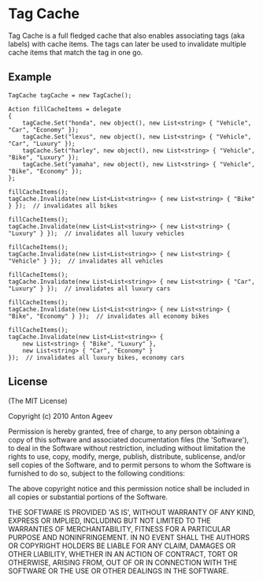 Tag Cache
=========

Tag Cache is a full fledged cache that also enables associating tags (aka labels) 
with cache items. The tags can later be used to invalidate multiple cache items 
that match the tag in one go.

Example
-------

    TagCache tagCache = new TagCache();
    
    Action fillCacheItems = delegate
    {
        tagCache.Set("honda", new object(), new List<string> { "Vehicle", "Car", "Economy" });
        tagCache.Set("lexus", new object(), new List<string> { "Vehicle", "Car", "Luxury" });
        tagCache.Set("harley", new object(), new List<string> { "Vehicle", "Bike", "Luxury" });
        tagCache.Set("yamaha", new object(), new List<string> { "Vehicle", "Bike", "Economy" });
    };
    
    fillCacheItems();
    tagCache.Invalidate(new List<List<string>> { new List<string> { "Bike" } });  // invalidates all bikes
    
    fillCacheItems();
    tagCache.Invalidate(new List<List<string>> { new List<string> { "Luxury" } });  // invalidates all luxury vehicles
    
    fillCacheItems();
    tagCache.Invalidate(new List<List<string>> { new List<string> { "Vehicle" } });  // invalidates all vehicles
    
    fillCacheItems();
    tagCache.Invalidate(new List<List<string>> { new List<string> { "Car", "Luxury" } });  // invalidates all luxury cars
    
    fillCacheItems();
    tagCache.Invalidate(new List<List<string>> { new List<string> { "Bike", "Economy" } });  // invalidates all economy bikes

    fillCacheItems();
    tagCache.Invalidate(new List<List<string>> { 
        new List<string> { "Bike", "Luxury" }, 
        new List<string> { "Car", "Economy" } 
    });  // invalidates all luxury bikes, economy cars

License
-------

(The MIT License)

Copyright (c) 2010 Anton Ageev

Permission is hereby granted, free of charge, to any person obtaining
a copy of this software and associated documentation files (the
'Software'), to deal in the Software without restriction, including
without limitation the rights to use, copy, modify, merge, publish,
distribute, sublicense, and/or sell copies of the Software, and to
permit persons to whom the Software is furnished to do so, subject to
the following conditions:

The above copyright notice and this permission notice shall be
included in all copies or substantial portions of the Software.

THE SOFTWARE IS PROVIDED 'AS IS', WITHOUT WARRANTY OF ANY KIND,
EXPRESS OR IMPLIED, INCLUDING BUT NOT LIMITED TO THE WARRANTIES OF
MERCHANTABILITY, FITNESS FOR A PARTICULAR PURPOSE AND NONINFRINGEMENT.
IN NO EVENT SHALL THE AUTHORS OR COPYRIGHT HOLDERS BE LIABLE FOR ANY
CLAIM, DAMAGES OR OTHER LIABILITY, WHETHER IN AN ACTION OF CONTRACT,
TORT OR OTHERWISE, ARISING FROM, OUT OF OR IN CONNECTION WITH THE
SOFTWARE OR THE USE OR OTHER DEALINGS IN THE SOFTWARE.

